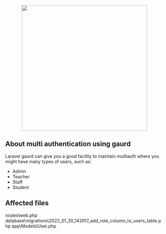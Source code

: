 <p align="center"><a href="https://laravel.com" target="_blank"><img src="https://raw.githubusercontent.com/laravel/art/master/logo-lockup/5%20SVG/2%20CMYK/1%20Full%20Color/laravel-logolockup-cmyk-red.svg" width="400"></a></p>

## About multi authentication using gaurd

Laravel gaurd can give you a good facility to maintain multiauth where you might have many types of users, such as:

- Admin
- Teacher
- Staff
- Student

## Affected files

routes\web.php
database\migrations\2022_01_30_142617_add_role_column_to_users_table.php
app\Models\User.php